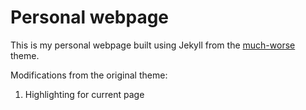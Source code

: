 # Personal webpage

This is my personal webpage built using Jekyll from the [much-worse](https://github.com/gchauras/much-worse-jekyll-theme) theme.

Modifications from the original theme:
1. Highlighting for current page
